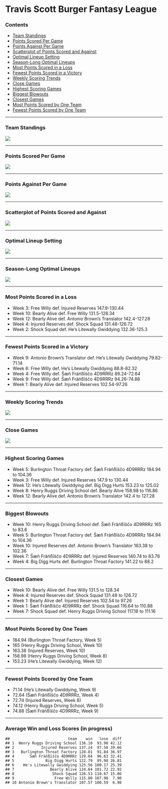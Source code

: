 Travis Scott Burger Fantasy League
================

### Contents

- [Team Standings](#team-standings)
- [Points Scored Per Game](#points-scored-per-game)
- [Points Against Per Game](#points-against-per-game)
- [Scatterplot of Points Scored and
  Against](#scatterplot-of-points-scored-and-against)
- [Optimal Lineup Setting](#optimal-lineup-setting)
- [Season-Long Optimal Lineups](#season-long-optimal-lineups)
- [Most Points Scored in a Loss](#most-points-scored-in-a-loss)
- [Fewest Points Scored in a
  Victory](#fewest-points-scored-in-a-victory)
- [Weekly Scoring Trends](#weekly-scoring-trends)
- [Close Games](#close-games)
- [Highest Scoring Games](#highest-scoring-games)
- [Biggest Blowouts](#biggest-blowouts)
- [Closest Games](#closest-games)
- [Most Points Scored by One Team](#most-points-scored-by-one-team)
- [Fewest Points Scored by One Team](#fewest-points-scored-by-one-team)

------------------------------------------------------------------------

### Team Standings

![](README_files/figure-gfm/unnamed-chunk-2-1.png)<!-- -->

------------------------------------------------------------------------

### Points Scored Per Game

![](README_files/figure-gfm/unnamed-chunk-3-1.png)<!-- -->

------------------------------------------------------------------------

### Points Against Per Game

![](README_files/figure-gfm/unnamed-chunk-4-1.png)<!-- -->

------------------------------------------------------------------------

### Scatterplot of Points Scored and Against

![](README_files/figure-gfm/unnamed-chunk-5-1.png)<!-- -->

------------------------------------------------------------------------

### Optimal Lineup Setting

![](README_files/figure-gfm/unnamed-chunk-6-1.png)<!-- -->

------------------------------------------------------------------------

### Season-Long Optimal Lineups

![](README_files/figure-gfm/unnamed-chunk-7-1.png)<!-- -->

------------------------------------------------------------------------

### Most Points Scored in a Loss

- Week 3: Free Willy def. Injured Reserves 147.9-130.44
- Week 10: Bearly Alive def. Free Willy 131.5-128.34
- Week 12: Bearly Alive def. Antonio Brown’s Translator 142.4-127.28
- Week 4: Injured Reserves def. Shock Squad 131.48-126.72
- Week 2: Shock Squad def. He’s Litewally Gwiddying 132.36-125.3

------------------------------------------------------------------------

### Fewest Points Scored in a Victory

- Week 9: Antonio Brown’s Translator def. He’s Litewally Gwiddying
  79.82-71.14
- Week 6: Free Willy def. He’s Litewally Gwiddying 88.8-82.32
- Week 4: Free Willy def. Šæñ Fräńßīśčo 4D9RRRz 89.24-72.64
- Week 9: Free Willy def. Šæñ Fräńßīśčo 4D9RRRz 94.26-74.88
- Week 1: Bearly Alive def. Injured Reserves 102.54-97.26

------------------------------------------------------------------------

### Weekly Scoring Trends

![](README_files/figure-gfm/unnamed-chunk-10-1.png)<!-- -->

------------------------------------------------------------------------

### Close Games

![](README_files/figure-gfm/unnamed-chunk-11-1.png)<!-- -->

------------------------------------------------------------------------

### Highest Scoring Games

- Week 5: Burlington Throat Factory def. Šæñ Fräńßīśčo 4D9RRRz 184.94 to
  104.36
- Week 3: Free Willy def. Injured Reserves 147.9 to 130.44
- Week 12: He’s Litewally Gwiddying def. Big Digg Hurts 153.23 to 125.02
- Week 8: Henry Ruggs Driving School def. Bearly Alive 158.98 to 116.86
- Week 12: Bearly Alive def. Antonio Brown’s Translator 142.4 to 127.28

------------------------------------------------------------------------

### Biggest Blowouts

- Week 10: Henry Ruggs Driving School def. Šæñ Fräńßīśčo 4D9RRRz 165 to
  83.6
- Week 5: Burlington Throat Factory def. Šæñ Fräńßīśčo 4D9RRRz 184.94 to
  104.36
- Week 10: Injured Reserves def. Antonio Brown’s Translator 163.38 to
  102.36
- Week 7: Šæñ Fräńßīśčo 4D9RRRz def. Injured Reserves 140.74 to 83.76
- Week 4: Big Digg Hurts def. Burlington Throat Factory 141.22 to 88.2

------------------------------------------------------------------------

### Closest Games

- Week 10: Bearly Alive def. Free Willy 131.5 to 128.34
- Week 4: Injured Reserves def. Shock Squad 131.48 to 126.72
- Week 1: Bearly Alive def. Injured Reserves 102.54 to 97.26
- Week 1: Šæñ Fräńßīśčo 4D9RRRz def. Shock Squad 116.64 to 110.88
- Week 7: Shock Squad def. Henry Ruggs Driving School 117.18 to 111.16

------------------------------------------------------------------------

### Most Points Scored by One Team

- 184.94 (Burlington Throat Factory, Week 5)
- 165 (Henry Ruggs Driving School, Week 10)
- 163.38 (Injured Reserves, Week 10)
- 158.98 (Henry Ruggs Driving School, Week 8)
- 153.23 (He’s Litewally Gwiddying, Week 12)

------------------------------------------------------------------------

### Fewest Points Scored by One Team

- 71.14 (He’s Litewally Gwiddying, Week 9)
- 72.64 (Šæñ Fräńßīśčo 4D9RRRz, Week 4)
- 72.74 (Injured Reserves, Week 8)
- 74.12 (Henry Ruggs Driving School, Week 5)
- 74.88 (Šæñ Fräńßīśčo 4D9RRRz, Week 9)

------------------------------------------------------------------------

### Average Win and Loss Scores (in progress)

    ##                          team    win   lose  diff
    ## 1  Henry Ruggs Driving School 136.10  93.98 42.12
    ## 2            Injured Reserves 137.24  97.58 39.66
    ## 3   Burlington Throat Factory 128.81  91.84 36.97
    ## 4       Šæñ Fräńßīśčo 4D9RRRz 129.04  96.63 32.41
    ## 5              Big Digg Hurts 122.79  95.98 26.81
    ## 6    He's Litewally Gwiddying 125.56 100.17 25.39
    ## 7                Bearly Alive 124.64 101.72 22.92
    ## 8                 Shock Squad 126.53 110.67 15.86
    ## 9                  Free Willy 115.80 107.90  7.90
    ## 10 Antonio Brown's Translator 107.57 100.59  6.98
